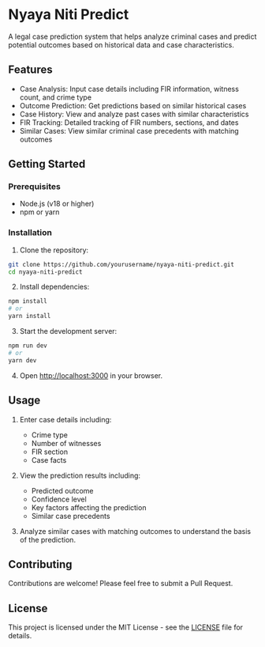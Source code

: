 # Nyaya Niti Predict

A legal case prediction system that helps analyze criminal cases and predict potential outcomes based on historical data and case characteristics.

## Features

- Case Analysis: Input case details including FIR information, witness count, and crime type
- Outcome Prediction: Get predictions based on similar historical cases
- Case History: View and analyze past cases with similar characteristics
- FIR Tracking: Detailed tracking of FIR numbers, sections, and dates
- Similar Cases: View similar criminal case precedents with matching outcomes

## Getting Started

### Prerequisites

- Node.js (v18 or higher)
- npm or yarn

### Installation

1. Clone the repository:
```bash
git clone https://github.com/yourusername/nyaya-niti-predict.git
cd nyaya-niti-predict
```

2. Install dependencies:
```bash
npm install
# or
yarn install
```

3. Start the development server:
```bash
npm run dev
# or
yarn dev
```

4. Open [http://localhost:3000](http://localhost:3000) in your browser.

## Usage

1. Enter case details including:
   - Crime type
   - Number of witnesses
   - FIR section
   - Case facts

2. View the prediction results including:
   - Predicted outcome
   - Confidence level
   - Key factors affecting the prediction
   - Similar case precedents

3. Analyze similar cases with matching outcomes to understand the basis of the prediction.

## Contributing

Contributions are welcome! Please feel free to submit a Pull Request.

## License

This project is licensed under the MIT License - see the [LICENSE](LICENSE) file for details.
